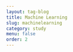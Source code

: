 ```yaml
---
layout: tag-blog
title: Machine Learning
slug: machinelearning
category: study
menu: false
order: 2
---
```

